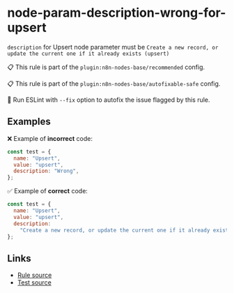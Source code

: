 [//]: # "File generated from a template. Do not edit this file directly."

# node-param-description-wrong-for-upsert

`description` for Upsert node parameter must be `Create a new record, or update the current one if it already exists (upsert)`

📋 This rule is part of the `plugin:n8n-nodes-base/recommended` config.

📋 This rule is part of the `plugin:n8n-nodes-base/autofixable-safe` config.

🔧 Run ESLint with `--fix` option to autofix the issue flagged by this rule.

## Examples

❌ Example of **incorrect** code:

```js
const test = {
  name: "Upsert",
  value: "upsert",
  description: "Wrong",
};
```

✅ Example of **correct** code:

```js
const test = {
  name: "Upsert",
  value: "upsert",
  description:
    "Create a new record, or update the current one if it already exists (upsert)",
};
```

## Links

- [Rule source](../../lib/rules/node-param-description-wrong-for-upsert.ts)
- [Test source](../../tests/node-param-description-wrong-for-upsert.test.ts)
